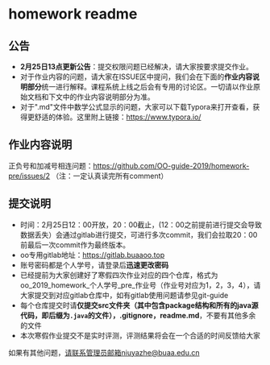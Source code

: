 # homework readme


## 公告
 - **2月25日13点更新公告**：提交权限问题已经解决，请大家按要求提交作业。
 - 对于作业内容的问题，请大家在ISSUE区中提问，我们会在下面的**作业内容说明部分**统一进行解释。课程系统上线之后会有专用的讨论区。一切请以作业原始文档和下文中的作业内容说明部分为准。
 - 对于".md"文件中数学公式显示的问题，大家可以下载Typora来打开查看，获得更舒适的体验。这里附上链接：https://www.typora.io/


## 作业内容说明
正负号和加减号相连问题：https://github.com/OO-guide-2019/homework-pre/issues/2 （注：一定认真读完所有comment）

## 提交说明
 - 时间：2月25日12：00开放，20：00截止，(12：00之前提前进行提交会导致数据丢失）会通过gitlab进行提交，可进行多次commit，我们会拉取20：00前最后一次commit作为最终版本。
 - oo专用gitlab地址：https://gitlab.buaaoo.top
 - 账号密码都是个人学号，请登录后**迅速更改密码**
 - 已经提前为大家创建好了寒假四次作业对应的四个仓库，格式为oo_2019_homework_个人学号_pre_作业号（作业号对应为1，2，3，4），请大家提交到对应gitlab仓库中，如有gitlab使用问题请参见git-guide
 - 每个仓库提交时请**仅提交src文件夹（其中包含package结构和所有的java源代码，即后缀为`.java`的文件），.gitignore，readme.md**，不要有其他多余的文件
 - 本次寒假作业提交不是实时评测，评测结果将会在一个合适的时间反馈给大家


如果有其他问题，请联系管理员邮箱niuyazhe@buaa.edu.cn
